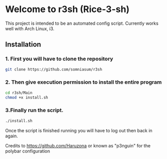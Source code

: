  

# Welcome to r3sh (Rice-3-sh)

This project is intended to be an automated config script. Currently works well with Arch Linux, i3.

## Installation

### 1. First you will have to clone the repository

```bash
git clone https://github.com/somniasum/r3sh
```

### 2. Then give execution permission to install the entire program
```bash
cd r3sh/Main
chmod +x install.sh
```
### 3.Finally run the script.
```bash
./install.sh
```

Once the script is finished running you will have to log out then back in again.


Credits to https://github.com/Haruzona or known as "p3nguin" for the polybar configuration
